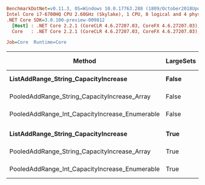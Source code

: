 ``` ini

BenchmarkDotNet=v0.11.3, OS=Windows 10.0.17763.288 (1809/October2018Update/Redstone5)
Intel Core i7-6700HQ CPU 2.60GHz (Skylake), 1 CPU, 8 logical and 4 physical cores
.NET Core SDK=3.0.100-preview-009812
  [Host] : .NET Core 2.2.1 (CoreCLR 4.6.27207.03, CoreFX 4.6.27207.03), 64bit RyuJIT
  Core   : .NET Core 2.2.1 (CoreCLR 4.6.27207.03, CoreFX 4.6.27207.03), 64bit RyuJIT

Job=Core  Runtime=Core  

```
|                                         Method | LargeSets |       Mean |     Error |     StdDev | Ratio | RatioSD | Gen 0/1k Op | Gen 1/1k Op | Gen 2/1k Op | Allocated Memory/Op |
|----------------------------------------------- |---------- |-----------:|----------:|-----------:|------:|--------:|------------:|------------:|------------:|--------------------:|
|           **ListAddRange_String_CapacityIncrease** |     **False** | **1,782.4 us** | **34.267 us** |  **40.793 us** |  **1.00** |    **0.00** |   **1050.7813** |    **998.0469** |    **998.0469** |           **5243396 B** |
|   PooledAddRange_String_CapacityIncrease_Array |     False | 1,296.3 us | 24.137 us |  42.274 us |  0.73 |    0.02 |           - |           - |           - |                40 B |
| PooledAddRange_Int_CapacityIncrease_Enumerable |     False | 1,136.2 us | 17.469 us |  16.341 us |  0.64 |    0.02 |           - |           - |           - |                40 B |
|                                                |           |            |           |            |       |         |             |             |             |                     |
|           **ListAddRange_String_CapacityIncrease** |      **True** | **2,055.7 us** | **55.300 us** | **160.436 us** |  **1.00** |    **0.00** |    **304.6875** |    **285.1563** |    **281.2500** |           **5040629 B** |
|   PooledAddRange_String_CapacityIncrease_Array |      True |   397.9 us |  4.583 us |   4.287 us |  0.19 |    0.01 |           - |           - |           - |                40 B |
| PooledAddRange_Int_CapacityIncrease_Enumerable |      True |   401.5 us |  7.702 us |   9.169 us |  0.19 |    0.01 |           - |           - |           - |                40 B |
